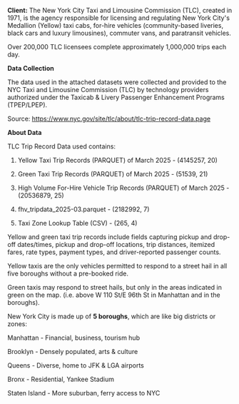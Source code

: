 **Client:** The New York City Taxi and Limousine Commission (TLC), created in 1971, 
is the agency responsible for licensing and regulating New York City's Medallion (Yellow) taxi cabs, 
for-hire vehicles (community-based liveries, black cars and luxury limousines), 
commuter vans, and paratransit vehicles.
        
Over 200,000 TLC licensees complete approximately 1,000,000 trips each day.

**Data Collection**

The data used in the attached datasets were collected and provided to the NYC Taxi and Limousine Commission (TLC) by 
technology providers authorized under the Taxicab & Livery Passenger Enhancement Programs (TPEP/LPEP).

 Source:                    https://www.nyc.gov/site/tlc/about/tlc-trip-record-data.page
                    
**About Data**

TLC Trip Record Data used contains:

1. Yellow Taxi Trip Records (PARQUET) of March 2025 - (4145257, 20)

2. Green Taxi Trip Records (PARQUET) of March 2025 - (51539, 21)

3. High Volume For-Hire Vehicle Trip Records (PARQUET) of March 2025 - (20536879, 25)

4. fhv_tripdata_2025-03.parquet - (2182992, 7)

5. Taxi Zone Lookup Table (CSV) - (265, 4)

Yellow and green taxi trip records include fields capturing pickup and drop-off dates/times, pickup and drop-off locations,
trip distances, itemized fares, rate types, payment types, and driver-reported passenger counts.

Yellow taxis are the only vehicles permitted to respond to a street hail in all five boroughs without a pre-booked ride.

Green taxis may respond to street hails, but only in the areas indicated in green on the map. 
(i.e. above W 110 St/E 96th St in Manhattan and in the boroughs).

New York City is made up of **5 boroughs**, which are like big districts or zones:

Manhattan - Financial, business, tourism hub

Brooklyn - Densely populated, arts & culture

Queens - Diverse, home to JFK & LGA airports

Bronx - Residential, Yankee Stadium

Staten Island - More suburban, ferry access to NYC
